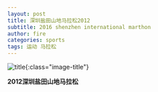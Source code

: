 ```yaml
---
layout: post
title: 深圳盐田山地马拉松2012
subtitle: 2016 shenzhen international marthon
author: fire
categories: sports 
tags: 运动 马拉松
---
```


![title](https://image.sideproject.cn/titlex/titlex_122.jpg){:class="image-title"}

**2012深圳盐田山地马拉松**

